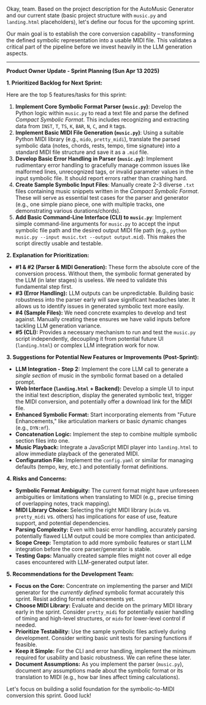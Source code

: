 Okay, team. Based on the project description for the AutoMusic Generator and our current state (basic project structure with `music.py` and `landing.html` placeholders), let's define our focus for the upcoming sprint.

Our main goal is to establish the core conversion capability – transforming the defined symbolic representation into a usable MIDI file. This validates a critical part of the pipeline before we invest heavily in the LLM generation aspects.

---

**Product Owner Update - Sprint Planning (Sun Apr 13 2025)**

**1. Prioritized Backlog for Next Sprint:**

Here are the top 5 features/tasks for this sprint:

1.  **Implement Core Symbolic Format Parser (`music.py`)**: Develop the Python logic within `music.py` to read a text file and parse the defined *Compact Symbolic Format*. This includes recognizing and extracting data from `INST`, `T`, `TS`, `K`, `BAR`, `N`, `C`, and `R` tags.
2.  **Implement Basic MIDI File Generation (`music.py`)**: Using a suitable Python MIDI library (e.g., `mido`, `pretty_midi`), translate the parsed symbolic data (notes, chords, rests, tempo, time signature) into a standard MIDI file structure and save it as a `.mid` file.
3.  **Develop Basic Error Handling in Parser (`music.py`)**: Implement rudimentary error handling to gracefully manage common issues like malformed lines, unrecognized tags, or invalid parameter values in the input symbolic file. It should report errors rather than crashing hard.
4.  **Create Sample Symbolic Input Files**: Manually create 2-3 diverse `.txt` files containing music snippets written in the *Compact Symbolic Format*. These will serve as essential test cases for the parser and generator (e.g., one simple piano piece, one with multiple tracks, one demonstrating various durations/chords).
5.  **Add Basic Command-Line Interface (CLI) to `music.py`**: Implement simple command-line arguments for `music.py` to accept the input symbolic file path and the desired output MIDI file path (e.g., `python music.py --input music.txt --output output.mid`). This makes the script directly usable and testable.

**2. Explanation for Prioritization:**

*   **#1 & #2 (Parser & MIDI Generation):** These form the absolute core of the conversion process. Without them, the symbolic format generated by the LLM (in later stages) is useless. We need to validate this fundamental step first.
*   **#3 (Error Handling):** LLM outputs can be unpredictable. Building basic robustness into the parser early will save significant headaches later. It allows us to identify issues in generated symbolic text more easily.
*   **#4 (Sample Files):** We need concrete examples to develop and test against. Manually creating these ensures we have valid inputs before tackling LLM generation variance.
*   **#5 (CLI):** Provides a necessary mechanism to run and test the `music.py` script independently, decoupling it from potential future UI (`landing.html`) or complex LLM integration work for now.

**3. Suggestions for Potential New Features or Improvements (Post-Sprint):**

*   **LLM Integration - Step 2:** Implement the core LLM call to generate a *single section* of music in the symbolic format based on a detailed prompt.
*   **Web Interface (`landing.html` + Backend):** Develop a simple UI to input the initial text description, display the generated symbolic text, trigger the MIDI conversion, and potentially offer a download link for the MIDI file.
*   **Enhanced Symbolic Format:** Start incorporating elements from "Future Enhancements," like articulation markers or basic dynamic changes (e.g., `DYN:mf`).
*   **Concatenation Logic:** Implement the step to combine multiple symbolic section files into one.
*   **Music Playback:** Integrate a JavaScript MIDI player into `landing.html` to allow immediate playback of the generated MIDI.
*   **Configuration File:** Implement the `config.yaml` or similar for managing defaults (tempo, key, etc.) and potentially format definitions.

**4. Risks and Concerns:**

*   **Symbolic Format Ambiguity:** The current format might have unforeseen ambiguities or limitations when translating to MIDI (e.g., precise timing of overlapping notes, track mapping).
*   **MIDI Library Choice:** Selecting the right MIDI library (`mido` vs. `pretty_midi` vs. others) has implications for ease of use, feature support, and potential dependencies.
*   **Parsing Complexity:** Even with basic error handling, accurately parsing potentially flawed LLM output could be more complex than anticipated.
*   **Scope Creep:** Temptation to add more symbolic features or start LLM integration before the core parser/generator is stable.
*   **Testing Gaps:** Manually created sample files might not cover all edge cases encountered with LLM-generated output later.

**5. Recommendations for the Development Team:**

*   **Focus on the Core:** Concentrate on implementing the parser and MIDI generator for the *currently defined* symbolic format accurately this sprint. Resist adding format enhancements yet.
*   **Choose MIDI Library:** Evaluate and decide on the primary MIDI library early in the sprint. Consider `pretty_midi` for potentially easier handling of timing and high-level structures, or `mido` for lower-level control if needed.
*   **Prioritize Testability:** Use the sample symbolic files actively during development. Consider writing basic unit tests for parsing functions if feasible.
*   **Keep it Simple:** For the CLI and error handling, implement the minimum required for usability and basic robustness. We can refine these later.
*   **Document Assumptions:** As you implement the parser (`music.py`), document any assumptions made about the symbolic format or its translation to MIDI (e.g., how bar lines affect timing calculations).

Let's focus on building a solid foundation for the symbolic-to-MIDI conversion this sprint. Good luck!